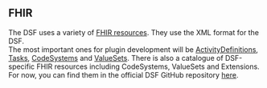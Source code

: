 ## FHIR

The DSF uses a variety of [FHIR resources](https://dsf.dev/intro/info/basics.html#why-are-we-using-fhir-and-bpmn). They use the XML format for the DSF.  
The most important ones for plugin development will be [ActivityDefinitions](http://hl7.org/fhir/R4/activitydefinition.html), [Tasks](https://www.hl7.org/fhir/R4/task.html),
[CodeSystems](https://www.hl7.org/fhir/R4/codesystem.html) and [ValueSets](https://www.hl7.org/fhir/R4/valueset.html).
There is also a catalogue of DSF-specific FHIR resources including CodeSystems, ValueSets and Extensions. For now, you can find them in the official
DSF GitHub repository [here](https://github.com/datasharingframework/dsf/tree/main/dsf-fhir/dsf-fhir-validation/src/main/resources/fhir).
